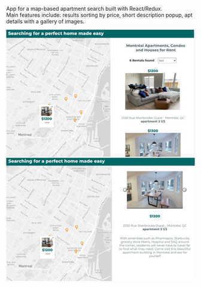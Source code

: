 App for a map-based apartment search built with React/Redux.<br/>
Main features include: results sorting by price, short description popup, apt details with a gallery of images.

![alt text](screenshots/Screen_0.png)
![alt text](screenshots/Screen_2.png)


